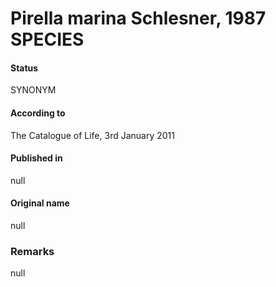 # Pirella marina Schlesner, 1987 SPECIES

#### Status
SYNONYM

#### According to
The Catalogue of Life, 3rd January 2011

#### Published in
null

#### Original name
null

### Remarks
null